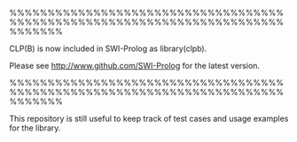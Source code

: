 %%%%%%%%%%%%%%%%%%%%%%%%%%%%%%%%%%%%%%%%%%%%%%%%%%%%%%%%%%%%%%%%%%%%%%%%%%%%%%%

CLP(B) is now included in SWI-Prolog as library(clpb).

Please see http://www.github.com/SWI-Prolog for the latest version.

%%%%%%%%%%%%%%%%%%%%%%%%%%%%%%%%%%%%%%%%%%%%%%%%%%%%%%%%%%%%%%%%%%%%%%%%%%%%%%%


This repository is still useful to keep track of test cases and usage
examples for the library.


